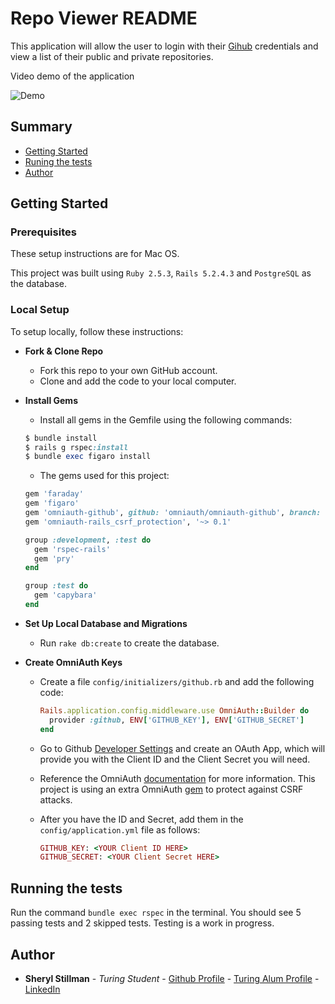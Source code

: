 # Repo Viewer README

This application will allow the user to login with their [Gihub](https://github.com/) credentials and view a list of their public and private repositories.

Video demo of the application

![Demo](https://j.gifs.com/E8zMLv.gif)

## Summary

  - [Getting Started](#getting-started)
  - [Runing the tests](#running-the-tests)
  - [Author](#author)

## Getting Started

### Prerequisites

These setup instructions are for Mac OS.

This project was built using `Ruby 2.5.3`, `Rails 5.2.4.3` and `PostgreSQL` as the database.

### Local Setup

To setup locally, follow these instructions:
  * __Fork & Clone Repo__
    * Fork this repo to your own GitHub account.
    * Clone and add the code to your local computer.
  * __Install Gems__
    * Install all gems in the Gemfile using the following commands:
    ```ruby
    $ bundle install
    $ rails g rspec:install
    $ bundle exec figaro install
    ```

    * The gems used for this project:
    ```ruby
    gem 'faraday'
    gem 'figaro'
    gem 'omniauth-github', github: 'omniauth/omniauth-github', branch: 'master'
    gem 'omniauth-rails_csrf_protection', '~> 0.1'

    group :development, :test do
      gem 'rspec-rails'
      gem 'pry'
    end

    group :test do
      gem 'capybara'
    end
    ```

  * __Set Up Local Database and Migrations__
    * Run `rake db:create` to create the database.

  * __Create OmniAuth Keys__
    * Create a file `config/initializers/github.rb` and add the following code:
      ```ruby
      Rails.application.config.middleware.use OmniAuth::Builder do
        provider :github, ENV['GITHUB_KEY'], ENV['GITHUB_SECRET']
      end
      ```

    * Go to Github [Developer Settings](https://github.com/settings/developers) and create an OAuth App, which will provide you with the Client ID and the Client Secret you will need.

    * Reference the OmniAuth [documentation](https://github.com/omniauth/omniauth-github) for more information. This project is using an extra OmniAuth [gem](https://github.com/omniauth/omniauth/wiki/Resolving-CVE-2015-9284) to protect against CSRF attacks.

    * After you have the ID and Secret, add them in the `config/application.yml` file as follows:
      ```ruby
      GITHUB_KEY: <YOUR Client ID HERE>
      GITHUB_SECRET: <YOUR Client Secret HERE>
      ```

## Running the tests

Run the command `bundle exec rspec` in the terminal.  You should see 5 passing tests and 2 skipped tests. Testing is a work in progress.

## Author

- **Sheryl Stillman** - *Turing Student* - [Github Profile](https://github.com/stillsheryl) - [Turing Alum Profile](https://alumni.turing.io/alumni/sheryl-stillman) - [LinkedIn](https://www.linkedin.com/in/sherylstillman1/)
